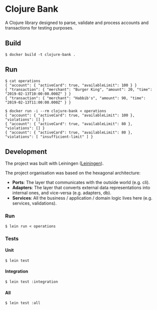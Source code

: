 # Clojure Bank
A Clojure library designed to parse, validate and process accounts and transactions for testing purposes.

## Build 
```
$ docker build -t clojure-bank .
```

## Run
```
$ cat operations
{ "account": { "activeCard": true, "availableLimit": 100 } }
{ "transaction": { "merchant": "Burger King", "amount": 20, "time": "2019-02-13T10:00:00.000Z" } }
{ "transaction": { "merchant": "Habbib's", "amount": 90, "time": "2019-02-13T11:00:00.000Z" } }

$ docker run -i --rm clojure-bank < operations
{ "account": { "activeCard": true, "availableLimit": 100 }, "violations": [] }
{ "account": { "activeCard": true, "availableLimit": 80 }, "violations": [] }
{ "account": { "activeCard": true, "availableLimit": 80 }, "violations": [ "insufficient-limit" ] }
```

## Development
The project was built with Leiningen ([Leiningen](https://leiningen.org)).

The project organisation was based on the hexagonal architecture:
* **Ports**: The layer that communicates with the outside world (e.g. cli).
* **Adapters**: The layer that converts external data representations into internal ones, and vice-versa (e.g. adapters, db).
* **Services**: All the business / application / domain logic lives here (e.g. services, validations).

### Run
```
$ lein run < operations
```

### Tests

#### Unit
```
$ lein test
```

#### Integration
```
$ lein test :integration
```

#### All
```
$ lein test :all
```
